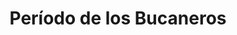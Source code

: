 ﻿---
title: "Período de los Bucaneros"
permalink: periodes_596.html
layout: periode
dataInici: 1620
dataFi: 1683
sidebar: periodes
pares:
  - 595:
    title: "Edad Dorada de la Piratería"
    dataInici: "(1620)"
    dataFi: "(1795)"

fills:
jocsPrincipals:
jocsEscenaris:
  - title: "Lords of the Spanish Main"
    bggId: 25618

jocsEpoca:
jocsEpocaEscenaris:
---
